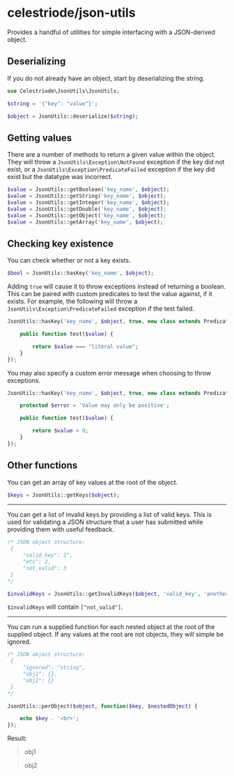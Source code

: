 # celestriode/json-utils

Provides a handful of utilities for simple interfacing with a JSON-derived object.

## Deserializing

If you do not already have an object, start by deserializing the string.

```php
use Celestriode\JsonUtils\JsonUtils;

$string = '{"key": "value"}';

$object = JsonUtils::deserialize($string);
```

## Getting values

There are a number of methods to return a given value within the object. They will throw a `JsonUtils\Exception\NotFound` exception if the key did not exist, or a `JsonUtils\Exception\PredicateFailed` exception if the key did exist but the datatype was incorrect.

```php
$value = JsonUtils::getBoolean('key_name', $object);
$value = JsonUtils::getString('key_name', $object);
$value = JsonUtils::getInteger('key_name', $object);
$value = JsonUtils::getDouble('key_name', $object);
$value = JsonUtils::getObject('key_name', $object);
$value = JsonUtils::getArray('key_name', $object);
```

## Checking key existence

You can check whether or not a key exists.

```php
$bool = JsonUtils::hasKey('key_name', $object);
```

Adding `true` will cause it to throw exceptions instead of returning a boolean. This can be paired with custom predicates to test the value against, if it exists. For example, the following will throw a `JsonUtils\Exception\PredicateFailed` exception if the test failed.

```php
JsonUtils::hasKey('key_name', $object, true, new class extends Predicate\Predicate {

    public function test($value) {

        return $value === "literal value";
    }
});
```

You may also specify a custom error message when choosing to throw exceptions.

```php
JsonUtils::hasKey('key_name', $object, true, new class extends Predicate\Predicate {

    protected $error = 'Value may only be positive';

    public function test($value) {

        return $value > 0;
    }
});
```

## Other functions

You can get an array of key values at the root of the object.

```php
$keys = JsonUtils::getKeys($object);
```

----

You can get a list of invalid keys by providing a list of valid keys. This is used for validating a JSON structure that a user has submitted while providing them with useful feedback.

```php
/* JSON object structure:
 {
     "valid_key": 1",
     "etc": 2,
     "not_valid": 3
 }
*/

$invalidKeys = JsonUtils::getInvalidKeys($object, 'valid_key', 'another_valid_key', 'this_key_valid', 'etc');
```

`$invalidKeys` will contain `["not_valid"]`.

----

You can run a supplied function for each nested object at the root of the supplied object. If any values at the root are not objects, they will simple be ignored.

```php
/* JSON object structure:
 {
     "ignored": "string",
     "obj1": {},
     "obj2": {}
 }
*/

JsonUtils::perObject($object, function($key, $nestedObject) {

    echo $key . '<br>';
});
```

Result:

> obj1

> obj2